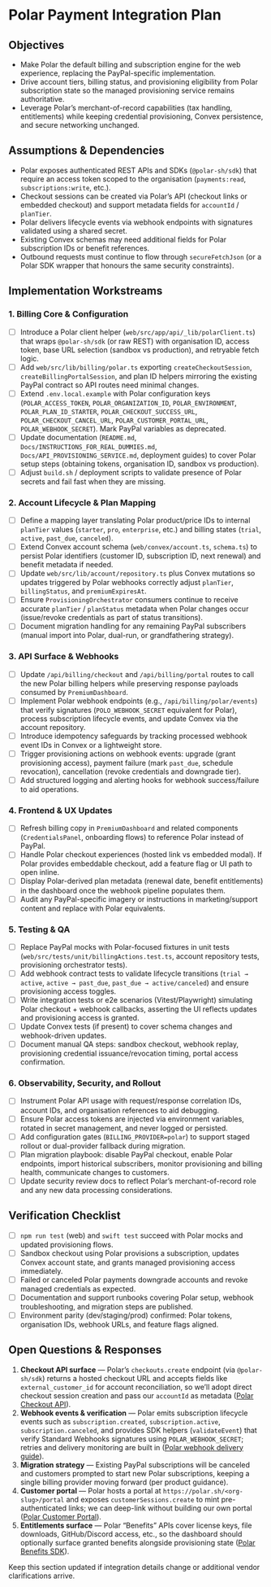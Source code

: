 # Polar Payment Integration Plan

## Objectives
- Make Polar the default billing and subscription engine for the web experience, replacing the PayPal-specific implementation.
- Drive account tiers, billing status, and provisioning eligibility from Polar subscription state so the managed provisioning service remains authoritative.
- Leverage Polar’s merchant-of-record capabilities (tax handling, entitlements) while keeping credential provisioning, Convex persistence, and secure networking unchanged.

## Assumptions & Dependencies
- Polar exposes authenticated REST APIs and SDKs (`@polar-sh/sdk`) that require an access token scoped to the organisation (`payments:read`, `subscriptions:write`, etc.).
- Checkout sessions can be created via Polar’s API (checkout links or embedded checkout) and support metadata fields for `accountId` / `planTier`.
- Polar delivers lifecycle events via webhook endpoints with signatures validated using a shared secret.
- Existing Convex schemas may need additional fields for Polar subscription IDs or benefit references.
- Outbound requests must continue to flow through `secureFetchJson` (or a Polar SDK wrapper that honours the same security constraints).

## Implementation Workstreams

### 1. Billing Core & Configuration
- [ ] Introduce a Polar client helper (`web/src/app/api/_lib/polarClient.ts`) that wraps `@polar-sh/sdk` (or raw REST) with organisation ID, access token, base URL selection (sandbox vs production), and retryable fetch logic.
- [ ] Add `web/src/lib/billing/polar.ts` exporting `createCheckoutSession`, `createBillingPortalSession`, and plan ID helpers mirroring the existing PayPal contract so API routes need minimal changes.
- [ ] Extend `.env.local.example` with Polar configuration keys (`POLAR_ACCESS_TOKEN`, `POLAR_ORGANIZATION_ID`, `POLAR_ENVIRONMENT`, `POLAR_PLAN_ID_STARTER`, `POLAR_CHECKOUT_SUCCESS_URL`, `POLAR_CHECKOUT_CANCEL_URL`, `POLAR_CUSTOMER_PORTAL_URL`, `POLAR_WEBHOOK_SECRET`). Mark PayPal variables as deprecated.
- [ ] Update documentation (`README.md`, `Docs/INSTRUCTIONS_FOR_REAL_DUMMIES.md`, `Docs/API_PROVISIONING_SERVICE.md`, deployment guides) to cover Polar setup steps (obtaining tokens, organisation ID, sandbox vs production).
- [ ] Adjust `build.sh` / deployment scripts to validate presence of Polar secrets and fail fast when they are missing.

### 2. Account Lifecycle & Plan Mapping
- [ ] Define a mapping layer translating Polar product/price IDs to internal `planTier` values (`starter`, `pro`, `enterprise`, etc.) and billing states (`trial`, `active`, `past_due`, `canceled`).
- [ ] Extend Convex account schema (`web/convex/account.ts`, `schema.ts`) to persist Polar identifiers (customer ID, subscription ID, next renewal) and benefit metadata if needed.
- [ ] Update `web/src/lib/account/repository.ts` plus Convex mutations so updates triggered by Polar webhooks correctly adjust `planTier`, `billingStatus`, and `premiumExpiresAt`.
- [ ] Ensure `ProvisioningOrchestrator` consumers continue to receive accurate `planTier` / `planStatus` metadata when Polar changes occur (issue/revoke credentials as part of status transitions).
- [ ] Document migration handling for any remaining PayPal subscribers (manual import into Polar, dual-run, or grandfathering strategy).

### 3. API Surface & Webhooks
- [ ] Update `/api/billing/checkout` and `/api/billing/portal` routes to call the new Polar billing helpers while preserving response payloads consumed by `PremiumDashboard`.
- [ ] Implement Polar webhook endpoints (e.g., `/api/billing/polar/events`) that verify signatures (`POLO_WEBHOOK_SECRET` equivalent for Polar), process subscription lifecycle events, and update Convex via the account repository.
- [ ] Introduce idempotency safeguards by tracking processed webhook event IDs in Convex or a lightweight store.
- [ ] Trigger provisioning actions on webhook events: upgrade (grant provisioning access), payment failure (mark `past_due`, schedule revocation), cancellation (revoke credentials and downgrade tier).
- [ ] Add structured logging and alerting hooks for webhook success/failure to aid operations.

### 4. Frontend & UX Updates
- [ ] Refresh billing copy in `PremiumDashboard` and related components (`CredentialsPanel`, onboarding flows) to reference Polar instead of PayPal.
- [ ] Handle Polar checkout experiences (hosted link vs embedded modal). If Polar provides embeddable checkout, add a feature flag or UI path to open inline.
- [ ] Display Polar-derived plan metadata (renewal date, benefit entitlements) in the dashboard once the webhook pipeline populates them.
- [ ] Audit any PayPal-specific imagery or instructions in marketing/support content and replace with Polar equivalents.

### 5. Testing & QA
- [ ] Replace PayPal mocks with Polar-focused fixtures in unit tests (`web/src/tests/unit/billingActions.test.ts`, account repository tests, provisioning orchestrator tests).
- [ ] Add webhook contract tests to validate lifecycle transitions (`trial → active`, `active → past_due`, `past_due → active/canceled`) and ensure provisioning access toggles.
- [ ] Write integration tests or e2e scenarios (Vitest/Playwright) simulating Polar checkout + webhook callbacks, asserting the UI reflects updates and provisioning access is granted.
- [ ] Update Convex tests (if present) to cover schema changes and webhook-driven updates.
- [ ] Document manual QA steps: sandbox checkout, webhook replay, provisioning credential issuance/revocation timing, portal access confirmation.

### 6. Observability, Security, and Rollout
- [ ] Instrument Polar API usage with request/response correlation IDs, account IDs, and organisation references to aid debugging.
- [ ] Ensure Polar access tokens are injected via environment variables, rotated in secret management, and never logged or persisted.
- [ ] Add configuration gates (`BILLING_PROVIDER=polar`) to support staged rollout or dual-provider fallback during migration.
- [ ] Plan migration playbook: disable PayPal checkout, enable Polar endpoints, import historical subscribers, monitor provisioning and billing health, communicate changes to customers.
- [ ] Update security review docs to reflect Polar’s merchant-of-record role and any new data processing considerations.

## Verification Checklist
- [ ] `npm run test` (web) and `swift test` succeed with Polar mocks and updated provisioning flows.
- [ ] Sandbox checkout using Polar provisions a subscription, updates Convex account state, and grants managed provisioning access immediately.
- [ ] Failed or canceled Polar payments downgrade accounts and revoke managed credentials as expected.
- [ ] Documentation and support runbooks covering Polar setup, webhook troubleshooting, and migration steps are published.
- [ ] Environment parity (dev/staging/prod) confirmed: Polar tokens, organisation IDs, webhook URLs, and feature flags aligned.

## Open Questions & Responses
1. **Checkout API surface** — Polar’s `checkouts.create` endpoint (via `@polar-sh/sdk`) returns a hosted checkout URL and accepts fields like `external_customer_id` for account reconciliation, so we’ll adopt direct checkout session creation and pass our `accountId` as metadata ([Polar Checkout API](https://github.com/polarsource/polar/blob/main/docs/features/checkout/session.mdx)).
2. **Webhook events & verification** — Polar emits subscription lifecycle events such as `subscription.created`, `subscription.active`, `subscription.canceled`, and provides SDK helpers (`validateEvent`) that verify Standard Webhooks signatures using `POLAR_WEBHOOK_SECRET`; retries and delivery monitoring are built in ([Polar webhook delivery guide](https://github.com/polarsource/polar/blob/main/docs/integrate/webhooks/delivery.mdx)).
3. **Migration strategy** — Existing PayPal subscriptions will be canceled and customers prompted to start new Polar subscriptions, keeping a single billing provider moving forward (per product guidance).
4. **Customer portal** — Polar hosts a portal at `https://polar.sh/<org-slug>/portal` and exposes `customerSessions.create` to mint pre-authenticated links; we can deep-link without building our own portal ([Polar Customer Portal](https://github.com/polarsource/polar/blob/main/docs/features/customer-portal.mdx)).
5. **Entitlements surface** — Polar “Benefits” APIs cover license keys, file downloads, GitHub/Discord access, etc., so the dashboard should optionally surface granted benefits alongside provisioning state ([Polar Benefits SDK](https://github.com/polarsource/polar-js/blob/main/docs/sdks/benefits/README.md)).

Keep this section updated if integration details change or additional vendor clarifications arrive.
